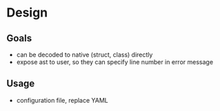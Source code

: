 # Design

## Goals

- can be decoded to native (struct, class) directly
- expose ast to user, so they can specify line number in error message

## Usage

- configuration file, replace YAML